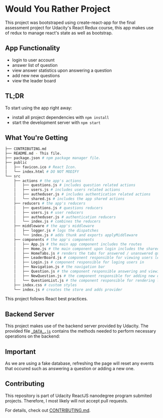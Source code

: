 # Would You Rather Project

This project was bootstraped using create-react-app for the final assessment project for Udacity's React Redux course, this app makes use of redux to manage react's state as well as bootstrap.

## App Functionality

* login to user account 
* answer list of question
* view answer statistics upon answering a question
* add new new questions
* view the leader board

## TL;DR

To start using the app right away:

* install all project dependencies with `npm install`
* start the development server with `npm start`


## What You're Getting
```bash
├── CONTRIBUTING.md
├── README.md - This file.
├── package.json # npm package manager file. 
├── public
│   ├── favicon.ico # React Icon.
│   └── index.html # DO NOT MODIFY
└── src
    ├── actions # the app's actions
    │   ├── questions.js # includes question related actions
    │   ├── users.js # includes users related actions
    │   ├── autheduser.js # includes authentication related actions
    │   └── shared.js # includes the app shared actions
    ├── reducers # the app's reducers
    │   ├── questions.js # questions reducers 
    │   ├── users.js # user reducers
    │   ├── autheduser.js # authentication reducers
    │   └── index.js # combines the reducers
    ├── middleware # the app's middleware
    │   ├── logger.js # logs the dispatches
    │   └── index.js # adds thunk and exports applyMiddleware
    ├── components # the app's components
    │   ├── App.js # the main app component includes the routes
    │   ├── Home.js # the main component upon login includes the shared navigation
    │   ├── HomeTabs.js # renders the tabs for answered / unanswered questions
    │   ├── LeaderBoard.js # component responsible for viewing users leader board
    │   ├── Login.js # component responsible for loging users in
    │   ├── Navigation.js # the navigation bar
    │   ├── Question.js # the component responsible answering and viewing question result
    │   ├── NewQuestion.js # the component responsible for adding new questions
    │   └── QuestionList.js # the component responsible for rendering list on questions
    ├── index.css # custom styles
    └── index.js # creates the store and adds provider
```

This project follows React best practices.

## Backend Server

This project makes use of the backend server provided by Udacity. The provided file [`_DATA_.js`](src/utils/_DATA.js) contains the methods needed to perform necessary operations on the backend:



## Important
As we are using a fake database, refreshing the page will reset any events that occured such as answering a question or adding a new one.


## Contributing

This repository is part of Udacity ReactJS nanodegree program submited projects. Therefore, I most likely will not accept pull requests.

For details, check out [CONTRIBUTING.md](CONTRIBUTING.md).
